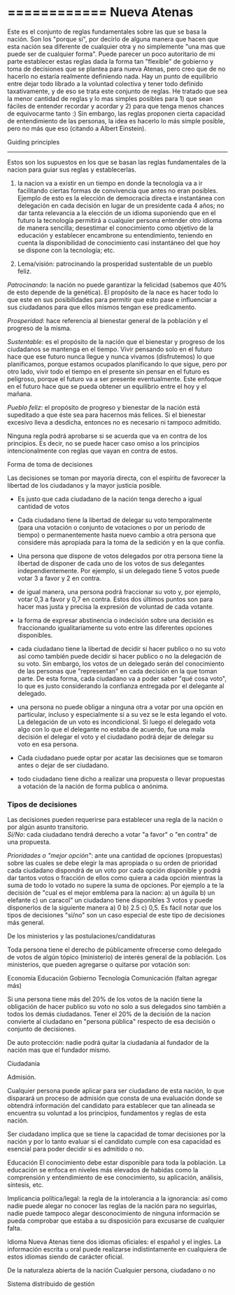 ============
Nueva Atenas 
============

Este es el conjunto de reglas fundamentales sobre las que se basa la nación. Son los "porque si", por decirlo de alguna manera que hacen que esta nación sea diferente de cualquier otra y no simplemente "una mas que puede ser de cualquier forma". Puede parecer un poco autoritario de mi parte establecer estas reglas dada la forma tan "flexible" de gobierno y toma de decisiones que se plantea para nueva Atenas, pero creo que de no hacerlo no estaría realmente definiendo nada. Hay un punto de equilibrio entre dejar todo librado a la voluntad colectiva y tener todo definido taxativamente, y de eso se trata este conjunto de reglas. 
He tratado que sea la menor cantidad de reglas y lo mas simples posibles para 1) que sean fáciles de entender recordar y acordar y 2) para que tenga menos chances de equivocarme tanto :)
Sin embargo, las reglas proponen cierta capacidad de entendimiento de las personas, la idea es hacerlo lo más simple posible, pero no más que eso (citando a Albert Einstein). 

Guiding principles
------- ----------

Estos son los supuestos en los que se basan las reglas fundamentales de la nacion para guiar sus reglas y establecerlas. 

1. la nacion va a existir en un tiempo en donde la tecnología va a ir facilitando ciertas formas de convivencia que antes no eran posibles. Ejemplo de esto es la elección de democracia directa e instantánea con delegación en cada decisión en lugar de un presidente cada 4 años; no dar tanta relevancia a la elección de un idioma suponiendo que en el futuro la tecnología permitirá a cualquier persona entender otro idioma de manera sencilla; desestimar el conocimiento como objetivo de la educación y establecer encambrone su entendimiento, teniendo en cuenta la disponibilidad de conocimiento casi instantáneo del que hoy se dispone con la tecnología; etc. 

2. Lema/visión: patrocinando la prosperidad sustentable de un pueblo feliz. 

*Patrocinando*: la nación no puede garantizar la felicidad (sabemos que 40% de esto depende de la genética). El propósito de la nace es hacer todo lo que este en sus posibilidades para permitir que esto pase e influenciar a sus ciudadanos para que ellos mismos tengan ese predicamento.  

*Prosperidad*: hace referencia al bienestar general de la población y el progreso  de la misma. 

*Sustentable*: es el propósito de la nación que el bienestar y progreso de los ciudadanos se mantenga en el tiempo. Vivir pensando solo en el futuro hace que ese futuro nunca llegue y nunca vivamos (disfrutemos) lo que planificamos, porque estamos ocupados planificando lo que sigue, pero por otro lado, vivir todo el tiempo en el presente sin pensar en el futuro es peligroso, porque el futuro va a ser presente eventualmente. Este enfoque en el futuro hace que se pueda obtener un equilibrio entre el hoy y el mañana. 

*Pueblo feliz*: el propósito de progreso y bienestar de la nación está supeditado a que éste sea para hacernos más felices. Si el bienestar excesivo lleva a desdicha, entonces no es necesario ni tampoco admitido. 

Ninguna regla podrá aprobarse si se acuerda que va en contra de los principios. Es decir, no se puede hacer caso omiso a los principios intencionalmente con reglas que vayan en contra de estos. 

Forma de toma de decisiones

Las decisiones se toman por mayoría directa, con el espíritu de favorecer la libertad de los ciudadanos y la mayor justicia posible. 
* Es justo que cada ciudadano de la nación tenga derecho a igual cantidad de votos
* Cada ciudadano tiene la libertad de  delegar su voto temporalmente (para una votación o conjunto de votaciones o por un periodo de tiempo)  o permanentemente hasta nuevo cambio a otra persona que considere más apropiada para la toma de la sedición y en la que confía. 
* Una persona que dispone de votos delegados por otra persona tiene la libertad de disponer de cada uno de los votos de sus delegantes independientemente. Por ejemplo, si un delegado tiene 5 votos puede votar 3 a favor y 2 en contra. 
* de igual manera, una persona podrá fraccionar su voto y, por ejemplo, votar 0,3 a favor y 0,7 en contra. 
Estos dos últimos puntos son para hacer mas justa y precisa la expresión de voluntad de cada votante. 
* la forma de expresar abstinencia o indecisión sobre una decisión es fraccionando igualitariamente su voto entre las diferentes opciones disponibles. 
* cada ciudadano tiene la libertad de decidir si hacer publico o no su voto así como también puede decidir si hacer publico o no la delegación de su voto.  Sin embargo, los votos de un delegado serán del conocimiento de las personas que "representan" en cada decisión en la que toman parte. De esta forma, cada ciudadano va a poder saber "qué cosa voto", lo que es justo considerando la confianza entregada por el delegante al delegado. 
* una persona no puede obligar a ninguna otra a votar por una opción en particular, incluso y especialmente si a su vez se le esta legando el voto. La delegación de un voto es incondicional. Si luego el delegado vota algo con lo que  el delegante no estaba de acuerdo, fue una mala decisión el delegar el voto y el ciudadano podrá dejar de delegar su voto en esa persona.

* Cada ciudadano puede optar por acatar las decisiones que se tomaron antes o dejar de ser ciudadano. 
* todo ciudadano tiene dicho a realizar una propuesta o llevar propuestas a votación de la nación de forma publica o anónima. 

### Tipos de decisiones ###

Las decisiones pueden requerirse para establecer una regla de la nación o por algún asunto transitorio.  
*Si/No*: cada ciudadano tendrá derecho a votar "a favor" o "en contra" de una propuesta.

*Prioridades o "mejor opción"*: ante una cantidad de opciones (propuestas) sobre las cuales se debe elegir la mas apropiada o su orden de prioridad cada ciudadano dispondrá de un voto por cada opción disponible y podrá dar tantos votos o fracción de ellos como quiera a cada opción mientras la suma de todo lo votado no supere la suma de opciones. Por ejemplo a te la decisión de "cual es el mejor emblema para la nacion: a) un águila b) un elefante c) un caracol" un ciudadano tiene disponibles 3 votos y puede disponerlos de la siguiente manera a) 0 b) 2.5 c) 0,5. 
Es fácil notar que los tipos de decisiones "si/no" son un caso especial de este tipo de decisiones más general. 

De los ministerios y las postulaciones/candidaturas

Toda persona tiene el derecho de públicamente ofrecerse como delegado de votos de algún tópico (ministerio) de interés general de la población. 
Los ministerios, que pueden agregarse o quitarse por votación son:

Economía
Educación
Gobierno
Tecnología 
Comunicación 
(faltan agregar más)

Si una persona tiene más del 20% de los votos de la nación tiene la obligación de hacer publico su voto no solo a sus delegados sino también a todos los demás ciudadanos. Tener el 20% de la decisión de la nacion convierte al ciudadano en "persona pública" respecto de esa decisión o conjunto de decisiones. 


De auto protección: nadie podrá quitar la ciudadanía al fundador de la nación mas que el fundador mismo. 

Ciudadanía 

Admisión. 

Cualquier persona puede aplicar para ser ciudadano de esta nación, lo que disparará un proceso de admisión que consta de una evaluación donde se obtendrá información del candidato para establecer que tan alineada se encuentra su voluntad a los principios, fundamentos y reglas de esta nación. 

Ser ciudadano implica que se tiene la capacidad de tomar decisiones por la nación y por lo tanto evaluar si el candidato cumple con esa capacidad es esencial para poder decidir si es admitido o no. 

Educación
El conocimiento debe estar disponible para toda la población. La educación se enfoca en niveles más elevados de habidas como la comprensión y entendimiento de ese conocimiento, su aplicación, análisis, síntesis, etc. 

Implicancia política/legal: la regla de la intolerancia a la ignorancia: así como nadie puede alegar no conocer las reglas de la nación para no seguirlas, nadie puede tampoco alegar desconocimiento de ninguna información se pueda comprobar que estaba a su disposición para excusarse de cualquier falta. 


Idioma
Nueva Atenas tiene dos idiomas oficiales: el español y el ingles. La información escrita u oral puede realizarse indistintamente en cualquiera de estos idiomas siendo de carácter oficial. 

De la naturaleza abierta de la nación 
Cualquier persona, ciudadano o no

Sistema distribuido de gestión 
